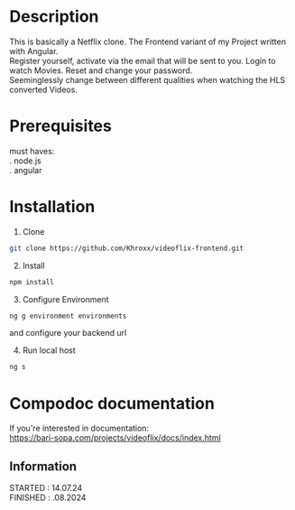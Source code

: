 # Description
This is basically a Netflix clone. The Frontend variant of my Project written with Angular. <br>
Register yourself, activate via the email that will be sent to you. Login to watch Movies. Reset and change your password. <br>
Seeminglessly change between different qualities when watching the HLS converted Videos. <br>


# Prerequisites
must haves: <br>
. node.js <br>
. angular <br>


# Installation
1. Clone
```bash
git clone https://github.com/Khroxx/videoflix-frontend.git
```
2. Install
```bash
npm install
```
3. Configure Environment
```bash
ng g environment environments
```
and configure your backend url

4. Run local host
```bash
ng s
```

# Compodoc documentation
If you're interested in documentation: <br>
https://bari-sopa.com/projects/videoflix/docs/index.html

## Information
STARTED : 14.07.24 <br>
FINISHED : .08.2024